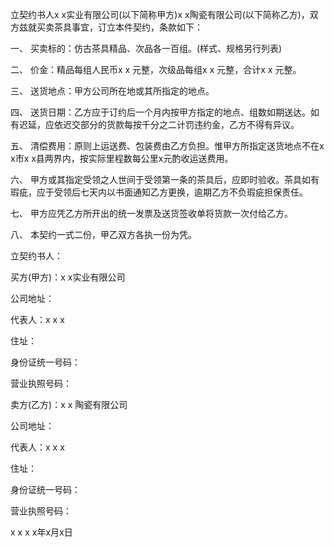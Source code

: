 
 


立契约书人x x实业有限公司(以下简称甲方)x x陶瓷有限公司(以下简称乙方)，双方兹就买卖茶具事宜，订立本件契约，条款如下：


一、 买卖标的：仿古茶具精品、次品各一百组。(样式、规格另行列表)


二、 价金：精品每组人民币x x 元整，次级品每组x x 元整，合计x x 元整。


三、 送货地点：甲方公司所在地或其所指定的地点。


四、 送货日期：乙方应于订约后一个月内按甲方指定的地点、组数如期送达。如有迟延，应依迟交部分的货款每按千分之二计罚违约金，乙方不得有异议。


五、 清偿费用：原则上运送费、包装费由乙方负担。惟甲方所指定送货地点不在x x市x x县两界内，按实际里程数每公里x元酌收运送费用。


六、 甲方或其指定受领之人世间于受领第一条的茶具后，应即时验收。茶具如有瑕疵，应于受领后七天内以书面通知乙方更换，逾期乙方不负瑕疵担保责任。


七、 甲方应凭乙方所开出的统一发票及送货签收单将货款一次付给乙方。


八、 本契约一式二份，甲乙双方各执一份为凭。


立契约书人：


买方(甲方)：x x实业有限公司


公司地址：


代表人：x x x


住址：


身份证统一号码：


营业执照号码：


卖方(乙方)：x x 陶瓷有限公司


公司地址：


代表人：x x x


住址：


身份证统一号码：


营业执照号码：


x x x x年x月x日
 


 

 
 
 
 
 
  


  
 

  


  


  
 
 
 
 

